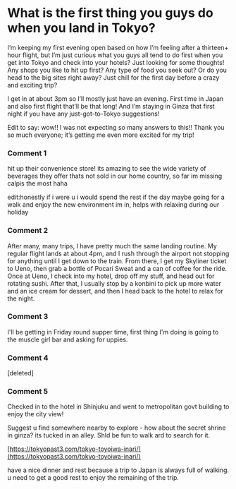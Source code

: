 # What is the first thing you guys do when you land in Tokyo?

I’m keeping my first evening open based on how I’m feeling after a thirteen+ hour flight, but I’m just curious what you guys all tend to do first when you get into Tokyo and check into your hotels? Just looking for some thoughts! Any shops you like to hit up first? Any type of food you seek out? Or do you head to the big sites right away? Just chill for the first day before a crazy and exciting trip?

I get in at about 3pm so I’ll mostly just have an evening. First time in Japan and also first flight that’ll be that long! And I’m staying in Ginza that first night if you have any just-got-to-Tokyo suggestions!

Edit to say: wow!! I was not expecting so many answers to this!! Thank you so much everyone; it’s getting me even more excited for my trip!

### Comment 1

hit up their convenience store! its amazing to see the wide variety of beverages they offer thats not sold in our home country, so far im missing calpis the most haha

edit:honestly if i were u i would spend the rest if the day maybe going for a walk and enjoy the new environment im in, helps with relaxing during our holiday

### Comment 2

After many, many trips, I have pretty much the same landing routine. My regular flight lands at about 4pm, and I rush through the airport not stopping for anything until I get down to the train. From there, I get my Skyliner ticket to Ueno, then grab a bottle of Pocari Sweat and a can of coffee for the ride. Once at Ueno, I check into my hotel, drop off my stuff, and head out for rotating sushi. After that, I usually stop by a konbini to pick up more water and an ice cream for dessert, and then I head back to the hotel to relax for the night.

### Comment 3

I'll be getting in Friday round supper time, first thing I'm doing is going to the muscle girl bar and asking for uppies.

### Comment 4

[deleted]

### Comment 5

Checked in to the hotel in Shinjuku and went to metropolitan govt building to enjoy the city view! 

Suggest u find somewhere nearby to explore - how about the secret shrine in ginza? its tucked  in an alley. Shld be fun to walk ard to search for it. 

[https://tokyopast3.com/tokyo-toyoiwa-inari/](https://tokyopast3.com/tokyo-toyoiwa-inari/)

have a nice dinner and rest because a trip to Japan is always full of walking. u need to get a good rest to enjoy the remaining of the trip.

